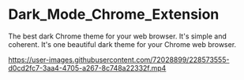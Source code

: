 # Dark_Mode_Chrome_Extension
The best dark Chrome theme for your web browser. It's simple and coherent. It's one beautiful dark theme for your Chrome web browser. 

https://user-images.githubusercontent.com/72028899/228573555-d0cd2fc7-3aa4-4705-a267-8c748a22332f.mp4

